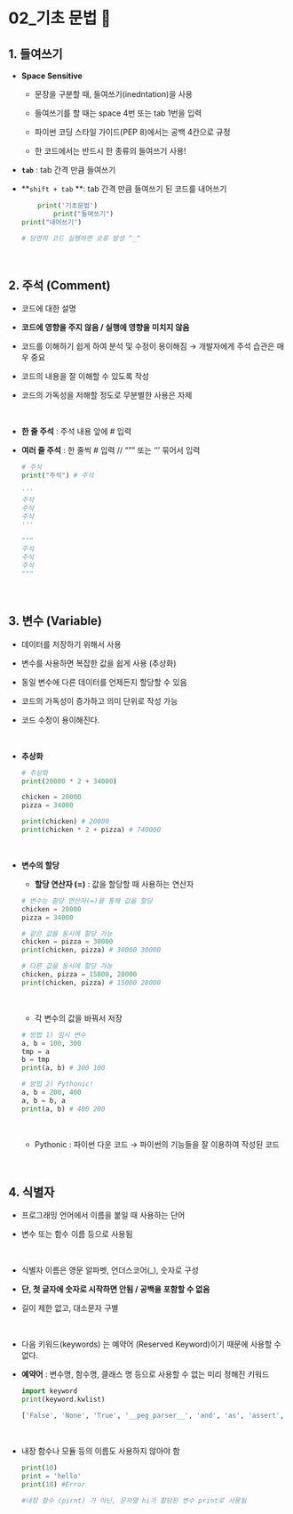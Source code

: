 # 02_기초 문법 :open_book:

## 1. 들여쓰기

- **Space Sensitive**

  - 문장을 구분할 때, 들여쓰기(inedntation)을 사용

  - 들여쓰기를 할 때는 space 4번 또는 tab 1번을 입력

  - 파이썬 코딩 스타일 가이드(PEP 8)에서는 공백 4칸으로 규정

  - 한 코드에서는 반드시 한 종류의 들여쓰기 사용!

- **`tab`** : tab 간격 만큼 들여쓰기

- **`shift + tab` **: tab 간격 만큼 들여쓰기 된 코드를 내어쓰기

  ```python
      print('기초문법')
          print("들여쓰기")
  print("내어쓰기")
  
  # 당연히 코드 실행하면 오류 발생 ^_^
  ```

​           

## 2. 주석 (Comment)

- 코드에 대한 설명

- **코드에 영향을 주지 않음 / 실행에 영향을 미치지 않음**

- 코드를 이해하기 쉽게 하여 분석 및 수정이 용이해짐 → 개발자에게 주석 습관은 매우 중요

- 코드의 내용을 잘 이해할 수 있도록 작성

- 코드의 가독성을 저해할 정도로 무분별한 사용은 자제

​          

- **한 줄 주석** : 주석 내용 앞에 # 입력

- **여러 줄 주석** : 한 줄씩 # 입력 // “”” 또는 ‘’’ 묶어서 입력

  ```python
  # 주석
  print("주석") # 주석
  
  '''
  주석
  주석
  주석
  '''
  
  """
  주석
  주석
  주석
  """
  ```

​          

## 3. 변수 (Variable)

- 데이터를 저장하기 위해서 사용

- 변수를 사용하면 복잡한 값을 쉽게 사용 (추상화)
- 동일 변수에 다른 데이터를 언제든지 할당할 수 있음
- 코드의 가독성이 증가하고 의미 단위로 작성 가능
- 코드 수정이 용이해진다.

​          

- **추상화**

  ```python
  # 추상화
  print(20000 * 2 + 34000)
  
  chicken = 20000
  pizza = 34000
  
  print(chicken) # 20000
  print(chicken * 2 + pizza) # 740000
  ```

​           

- **변수의 할당**

  - **할당 연산자 (=)** : 값을 할당할 때 사용하는 연산자

  ```python
  # 변수는 할당 연산자(=)를 통해 값을 할당
  chicken = 20000
  pizza = 34000
  
  # 같은 값을 동시에 할당 가능
  chicken = pizza = 30000
  print(chicken, pizza) # 30000 30000
  
  # 다른 값을 동시에 할당 가능
  chicken, pizza = 15000, 28000
  print(chicken, pizza) # 15000 28000
  ```

  ​          

  - 각 변수의 값을 바꿔서 저장

  ```python
  # 방법 1) 임시 변수
  a, b = 100, 300
  tmp = a
  b = tmp
  print(a, b) # 300 100
  
  # 방법 2) Pythonic!
  a, b = 200, 400
  a, b = b, a
  print(a, b) # 400 200
  ```

  ​          

  - Pythonic : 파이썬 다운 코드 → 파이썬의 기능들을 잘 이용하여 작성된 코드

​           

## 4. 식별자

- 프로그래밍 언어에서 이름을 붙일 때 사용하는 단어

- 변수 또는 함수 이름 등으로 사용됨

​          

- 식별자 이름은 영문 알파벳, 언더스코어(_), 숫자로 구성

- **단, 첫 글자에 숫자로 시작하면 안됨 / 공백을 포함할 수 없음**

- 길이 제한 없고, 대소문자 구별

​          

- 다음 키워드(keywords) 는 예약어 (Reserved Keyword)이기 때문에 사용할 수 없다.

- **예약어** : 변수명, 함수명, 클래스 명 등으로 사용할 수 없는 미리 정해진 키워드

  ```python
  import keyword
  print(keyword.kwlist)
  
  ['False', 'None', 'True', '__peg_parser__', 'and', 'as', 'assert', 'async', 'await', 'break', 'class', 'continue', 'def', 'del', 'elif', 'else', 'except', 'finally', 'for', 'from', 'global', 'if', 'import', 'in', 'is', 'lambda', 'nonlocal', 'not', 'or', 'pass', 'raise', 'return', 'try', 'while', 'with', 'yield']
  ```

​          

- 내장 함수나 모듈 등의 이름도 사용하지 않아야 함

  ```python
  print(10)
  print = 'hello'
  print(10) #Error
  
  #내장 함수 (pirnt) 가 아닌, 문자열 hi가 할당된 변수 print로 사용됨
  ```

  